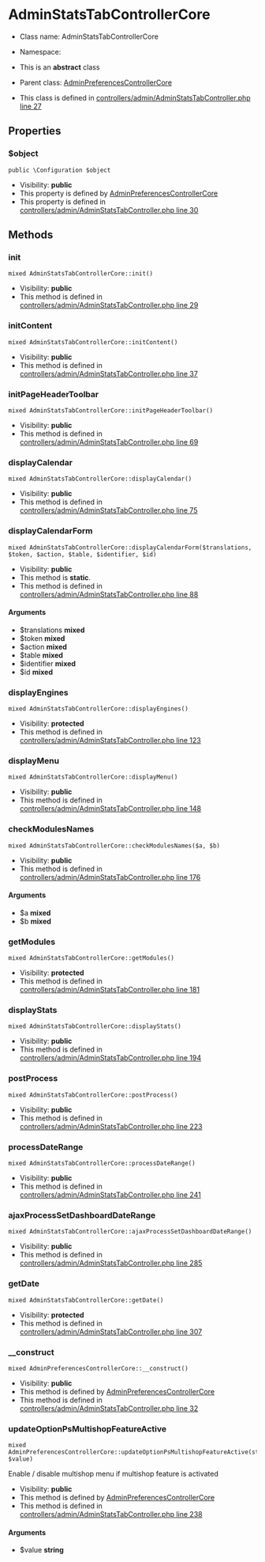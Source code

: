 AdminStatsTabControllerCore
===============






* Class name: AdminStatsTabControllerCore
* Namespace: 
* This is an **abstract** class
* Parent class: [AdminPreferencesControllerCore](AdminPreferencesControllerCore)

* This class is defined in [controllers/admin/AdminStatsTabController.php line 27](https://github.com/PrestaShop/PrestaShop/blob/1.6.1.1/controllers/admin/AdminStatsTabController.php#27)





Properties
----------


### $object

    public \Configuration $object





* Visibility: **public**
* This property is defined by [AdminPreferencesControllerCore](AdminPreferencesControllerCore)
* This property is defined in [controllers/admin/AdminStatsTabController.php line 30](https://github.com/PrestaShop/PrestaShop/blob/1.6.1.1/controllers/admin/AdminStatsTabController.php#30)


Methods
-------


### init

    mixed AdminStatsTabControllerCore::init()





* Visibility: **public**
* This method is defined in [controllers/admin/AdminStatsTabController.php line 29](https://github.com/PrestaShop/PrestaShop/blob/1.6.1.1/controllers/admin/AdminStatsTabController.php#29)




### initContent

    mixed AdminStatsTabControllerCore::initContent()





* Visibility: **public**
* This method is defined in [controllers/admin/AdminStatsTabController.php line 37](https://github.com/PrestaShop/PrestaShop/blob/1.6.1.1/controllers/admin/AdminStatsTabController.php#37)




### initPageHeaderToolbar

    mixed AdminStatsTabControllerCore::initPageHeaderToolbar()





* Visibility: **public**
* This method is defined in [controllers/admin/AdminStatsTabController.php line 69](https://github.com/PrestaShop/PrestaShop/blob/1.6.1.1/controllers/admin/AdminStatsTabController.php#69)




### displayCalendar

    mixed AdminStatsTabControllerCore::displayCalendar()





* Visibility: **public**
* This method is defined in [controllers/admin/AdminStatsTabController.php line 75](https://github.com/PrestaShop/PrestaShop/blob/1.6.1.1/controllers/admin/AdminStatsTabController.php#75)




### displayCalendarForm

    mixed AdminStatsTabControllerCore::displayCalendarForm($translations, $token, $action, $table, $identifier, $id)





* Visibility: **public**
* This method is **static**.
* This method is defined in [controllers/admin/AdminStatsTabController.php line 88](https://github.com/PrestaShop/PrestaShop/blob/1.6.1.1/controllers/admin/AdminStatsTabController.php#88)


#### Arguments
* $translations **mixed**
* $token **mixed**
* $action **mixed**
* $table **mixed**
* $identifier **mixed**
* $id **mixed**



### displayEngines

    mixed AdminStatsTabControllerCore::displayEngines()





* Visibility: **protected**
* This method is defined in [controllers/admin/AdminStatsTabController.php line 123](https://github.com/PrestaShop/PrestaShop/blob/1.6.1.1/controllers/admin/AdminStatsTabController.php#123)




### displayMenu

    mixed AdminStatsTabControllerCore::displayMenu()





* Visibility: **public**
* This method is defined in [controllers/admin/AdminStatsTabController.php line 148](https://github.com/PrestaShop/PrestaShop/blob/1.6.1.1/controllers/admin/AdminStatsTabController.php#148)




### checkModulesNames

    mixed AdminStatsTabControllerCore::checkModulesNames($a, $b)





* Visibility: **public**
* This method is defined in [controllers/admin/AdminStatsTabController.php line 176](https://github.com/PrestaShop/PrestaShop/blob/1.6.1.1/controllers/admin/AdminStatsTabController.php#176)


#### Arguments
* $a **mixed**
* $b **mixed**



### getModules

    mixed AdminStatsTabControllerCore::getModules()





* Visibility: **protected**
* This method is defined in [controllers/admin/AdminStatsTabController.php line 181](https://github.com/PrestaShop/PrestaShop/blob/1.6.1.1/controllers/admin/AdminStatsTabController.php#181)




### displayStats

    mixed AdminStatsTabControllerCore::displayStats()





* Visibility: **public**
* This method is defined in [controllers/admin/AdminStatsTabController.php line 194](https://github.com/PrestaShop/PrestaShop/blob/1.6.1.1/controllers/admin/AdminStatsTabController.php#194)




### postProcess

    mixed AdminStatsTabControllerCore::postProcess()





* Visibility: **public**
* This method is defined in [controllers/admin/AdminStatsTabController.php line 223](https://github.com/PrestaShop/PrestaShop/blob/1.6.1.1/controllers/admin/AdminStatsTabController.php#223)




### processDateRange

    mixed AdminStatsTabControllerCore::processDateRange()





* Visibility: **public**
* This method is defined in [controllers/admin/AdminStatsTabController.php line 241](https://github.com/PrestaShop/PrestaShop/blob/1.6.1.1/controllers/admin/AdminStatsTabController.php#241)




### ajaxProcessSetDashboardDateRange

    mixed AdminStatsTabControllerCore::ajaxProcessSetDashboardDateRange()





* Visibility: **public**
* This method is defined in [controllers/admin/AdminStatsTabController.php line 285](https://github.com/PrestaShop/PrestaShop/blob/1.6.1.1/controllers/admin/AdminStatsTabController.php#285)




### getDate

    mixed AdminStatsTabControllerCore::getDate()





* Visibility: **protected**
* This method is defined in [controllers/admin/AdminStatsTabController.php line 307](https://github.com/PrestaShop/PrestaShop/blob/1.6.1.1/controllers/admin/AdminStatsTabController.php#307)




### __construct

    mixed AdminPreferencesControllerCore::__construct()





* Visibility: **public**
* This method is defined by [AdminPreferencesControllerCore](AdminPreferencesControllerCore)
* This method is defined in [controllers/admin/AdminStatsTabController.php line 32](https://github.com/PrestaShop/PrestaShop/blob/1.6.1.1/controllers/admin/AdminStatsTabController.php#32)




### updateOptionPsMultishopFeatureActive

    mixed AdminPreferencesControllerCore::updateOptionPsMultishopFeatureActive(string $value)

Enable / disable multishop menu if multishop feature is activated



* Visibility: **public**
* This method is defined by [AdminPreferencesControllerCore](AdminPreferencesControllerCore)
* This method is defined in [controllers/admin/AdminStatsTabController.php line 238](https://github.com/PrestaShop/PrestaShop/blob/1.6.1.1/controllers/admin/AdminStatsTabController.php#238)


#### Arguments
* $value **string**


